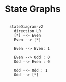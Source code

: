 # State Graphs

```{mermaid}

  stateDiagram-v2
    direction LR
    [*] --> Even
    Even --> [*]

    Even --> Even: 1

    Even --> Odd : 0
    Odd --> Even : 0

    Odd --> Odd : 1
    Odd --> [*]
```